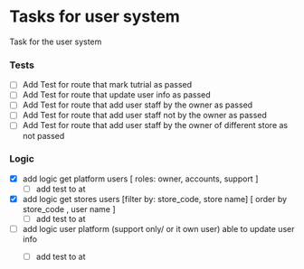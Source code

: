 # Tasks for user system
Task for the user system
### Tests
- [ ] Add Test for route that mark tutrial as passed
- [ ] Add Test for route that update user info as passed
- [ ] Add Test for route that add user staff by the owner as passed
- [ ] Add Test for route that add user staff not by the owner as passed
- [ ] Add Test for route that add user staff by the owner of different store as not passed

### Logic
- [x] add logic get platform users [ roles: owner, accounts,  support ]
  - [ ] add test to at
- [x] add logic get stores users [filter by: store_code, store name] [ order by store_code , user name ]
  - [ ] add test to at
- [ ] add logic user platform (support only/ or it own user) able to update user info
  - [ ] add test to at

